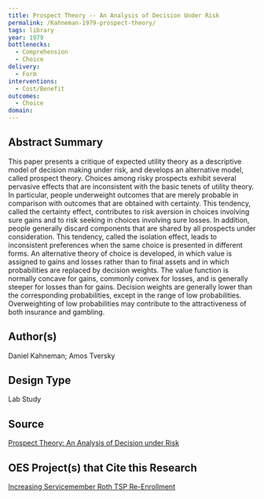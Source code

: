 ```yaml
---
title: Prospect Theory -- An Analysis of Decision Under Risk
permalink: /Kahneman-1979-prospect-theory/
tags: library 
year: 1979
bottlenecks: 
  - Comprehension 
  - Choice 
delivery: 
  - Form 
interventions: 
  - Cost/Benefit 
outcomes: 
  - Choice 
domain: 
---
```

## Abstract Summary

This paper presents a critique of expected utility theory as a descriptive model of
decision making under risk, and develops an alternative model, called prospect theory.
Choices among risky prospects exhibit several pervasive effects that are inconsistent with
the basic tenets of utility theory. In particular, people underweight outcomes that are
merely probable in comparison with outcomes that are obtained with certainty. This
tendency, called the certainty effect, contributes to risk aversion in choices involving sure
gains and to risk seeking in choices involving sure losses. In addition, people generally
discard components that are shared by all prospects under consideration. This tendency,
called the isolation effect, leads to inconsistent preferences when the same choice is
presented in different forms. An alternative theory of choice is developed, in which value
is assigned to gains and losses rather than to final assets and in which probabilities are
replaced by decision weights. The value function is normally concave for gains, commonly
convex for losses, and is generally steeper for losses than for gains. Decision weights are
generally lower than the corresponding probabilities, except in the range of low probabilities.
Overweighting of low probabilities may contribute to the attractiveness of both
insurance and gambling.

## Author(s)

Daniel Kahneman; Amos Tversky

## Design Type

Lab Study

## Source

<a href="http://www.jstor.org/stable/1914185">Prospect Theory: An Analysis of Decision under Risk</a>

## OES Project(s) that Cite this Research

<a href="https://oes.gsa.gov/projects/roth-tsp-re-enrollment/">Increasing Servicemember Roth TSP Re-Enrollment</a>
